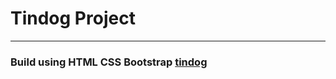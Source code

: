 # Tindog Project
---
### Build using HTML CSS Bootstrap [tindog](https://ubiquitous-banoffee-1aed40.netlify.app/ "live url")
